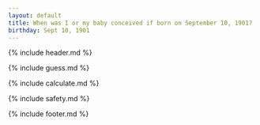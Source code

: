 ```yaml
---
layout: default
title: When was I or my baby conceived if born on September 10, 1901?
birthday: Sept 10, 1901
---
```


{% include header.md %}

{% include guess.md %}

{% include calculate.md %}

{% include safety.md %}

{% include footer.md %}



